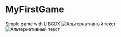 # MyFirstGame
Simple game with LIBGDX 
![Альтернативный текст](https://ibb.co/hZJPW0h)
![Альтернативный текст](https://ibb.co/B3z98tf)
